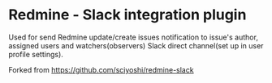 Redmine - Slack integration plugin
======================
Used for send Redmine update/create issues notification to issue's author, assigned users and watchers(observers) Slack direct channel(set up in user profile settings).

Forked from https://github.com/sciyoshi/redmine-slack
